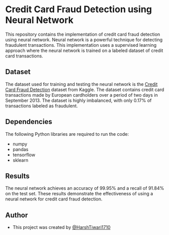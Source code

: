 
# Credit Card Fraud Detection using Neural Network

This repository contains the implementation of credit card fraud detection using neural network. Neural network is a powerful technique for detecting fraudulent transactions. This implementation uses a supervised learning approach where the neural network is trained on a labeled dataset of credit card transactions.




## Dataset

The dataset used for training and testing the neural network is the [Credit Card Fraud Detection](https://www.kaggle.com/datasets/mlg-ulb/creditcardfraud?resource=download) dataset from Kaggle. The dataset contains credit card transactions made by European cardholders over a period of two days in September 2013. The dataset is highly imbalanced, with only 0.17% of transactions labeled as fraudulent.
## Dependencies

The following Python libraries are required to run the code:

- numpy
- pandas
- tensorflow
- sklearn
## Results

The neural network achieves an accuracy of 99.95% and a recall of 91.84% on the test set. These results demonstrate the effectiveness of using a neural network for credit card fraud detection.

## Author

- This project was created by [@HarshTiwari1710](https://github.com/HarshTiwari1710)

